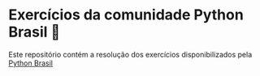 # Exercícios da comunidade Python Brasil :snake:
Este repositório contém a resolução dos exercícios disponibilizados pela [Python Brasil](https://wiki.python.org.br/ListaDeExercicios)
